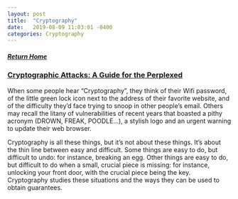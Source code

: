 ```yaml
---
layout: post
title:  "Cryptography"
date:   2019-08-09 11:03:01 -0400
categories: Cryptography
---
```

##### [Return Home](https://thegetch.github.io/penetration/testing/resources/2020/07/24/Home/)

### [Cryptographic Attacks: A Guide for the Perplexed](https://research.checkpoint.com/cryptographic-attacks-a-guide-for-the-perplexed/)

When some people hear “Cryptography”, they think of their Wifi password, of the little green lock icon next to the address of their favorite website, and of the difficulty they’d face trying to snoop in other people’s email. Others may recall the litany of vulnerabilities of recent years that boasted a pithy acronym (DROWN, FREAK, POODLE…), a stylish logo and an urgent warning to update their web browser.

Cryptography is all these things, but it’s not about these things. It’s about the thin line between easy and difficult. Some things are easy to do, but difficult to undo: for instance, breaking an egg. Other things are easy to do, but difficult to do when a small, crucial piece is missing: for instance, unlocking your front door, with the crucial piece being the key. Cryptography studies these situations and the ways they can be used to obtain guarantees.
